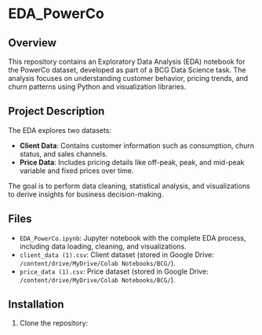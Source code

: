 # EDA_PowerCo

## Overview
This repository contains an Exploratory Data Analysis (EDA) notebook for the PowerCo dataset, developed as part of a BCG Data Science task. The analysis focuses on understanding customer behavior, pricing trends, and churn patterns using Python and visualization libraries.

## Project Description
The EDA explores two datasets:
- **Client Data**: Contains customer information such as consumption, churn status, and sales channels.
- **Price Data**: Includes pricing details like off-peak, peak, and mid-peak variable and fixed prices over time.

The goal is to perform data cleaning, statistical analysis, and visualizations to derive insights for business decision-making.

## Files
- `EDA_PowerCo.ipynb`: Jupyter notebook with the complete EDA process, including data loading, cleaning, and visualizations.
- `client_data (1).csv`: Client dataset (stored in Google Drive: `/content/drive/MyDrive/Colab Notebooks/BCG/`).
- `price_data (1).csv`: Price dataset (stored in Google Drive: `/content/drive/MyDrive/Colab Notebooks/BCG/`).

## Installation
1. Clone the repository:
   ```bash
  [ git rep]:(https://github.com/Abre1234/EDA_PowerCo)
